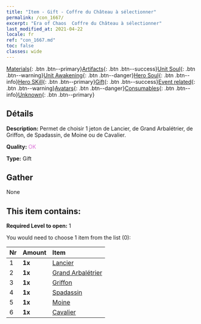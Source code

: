 ```yaml
---
title: "Item - Gift - Coffre du Château à sélectionner"
permalink: /con_1667/
excerpt: "Era of Chaos  Coffre du Château à sélectionner"
last_modified_at: 2021-04-22
locale: fr
ref: "con_1667.md"
toc: false
classes: wide
---
```

 [Materials](/ItemsFR/){: .btn .btn--primary}[Artifacts](/ItemsFR/Artifacts/){: .btn .btn--success}[Unit Soul](/ItemsFR/UnitSoul/){: .btn .btn--warning}[Unit Awakening](/ItemsFR/UnitAwakening/){: .btn .btn--danger}[Hero Soul](/ItemsFR/HeroSoul/){: .btn .btn--info}[Hero SKill](/ItemsFR/HeroSkill/){: .btn .btn--primary}[Gift](/ItemsFR/Gift/){: .btn .btn--success}[Event related](/ItemsFR/Events/){: .btn .btn--warning}[Avatars](/ItemsFR/Avatars/){: .btn .btn--danger}[Consumables](/ItemsFR/Consumables/){: .btn .btn--info}[Unknown](/ItemsFR/Unknown/){: .btn .btn--primary}

## Détails
 **Description:** Permet de choisir 1 jeton de Lancier, de Grand Arbalétrier, de Griffon, de Spadassin, de Moine ou de Cavalier.

 **Quality:** <span style="color: #DA70D6">OK</span>

 **Type:** Gift

## Gather

  None

## This item contains:

 **Required Level to open:** 1

 You would need to choose 1 item from the list (0):

  | Nr | Amount |     Item    |
  |:---|:-------|:------------|
  | 1 |  **1x** | [Lancier](/fr/Items/unt_190/) |  | 
  | 2 |  **1x** | [Grand Arbalétrier](/fr/Items/unt_191/) |  | 
  | 3 |  **1x** | [Griffon](/fr/Items/unt_192/) |  | 
  | 4 |  **1x** | [Spadassin](/fr/Items/unt_193/) |  | 
  | 5 |  **1x** | [Moine](/fr/Items/unt_194/) |  | 
  | 6 |  **1x** | [Cavalier ](/fr/Items/unt_195/) |  | 
